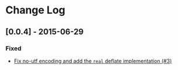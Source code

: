 # Change Log

## [0.0.4] - 2015-06-29

### Fixed
- [Fix no-utf encoding and add the `real` deflate implementation (#3)](https://github.com/andrhamm/degzipper/pull/3)
